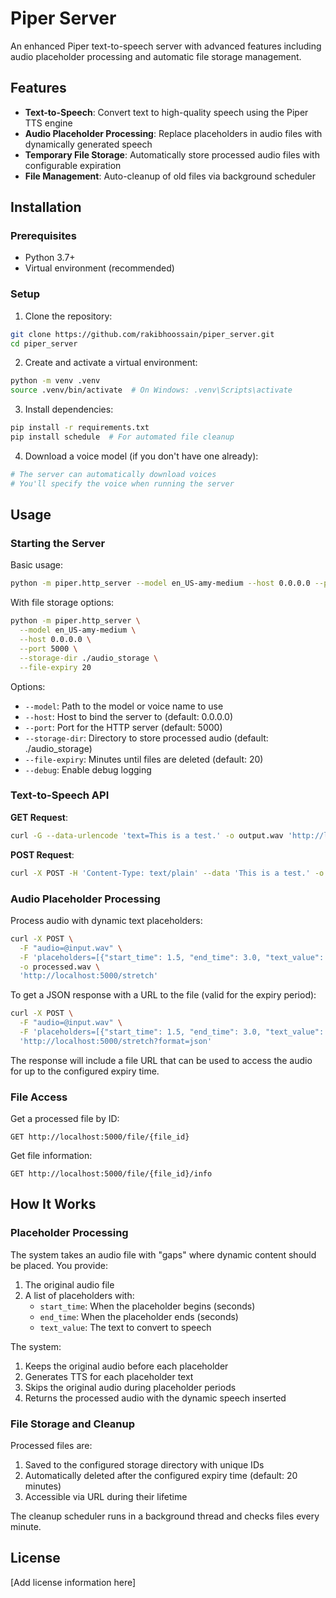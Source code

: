# Piper Server

An enhanced Piper text-to-speech server with advanced features including audio placeholder processing and automatic file storage management.

## Features

- **Text-to-Speech**: Convert text to high-quality speech using the Piper TTS engine
- **Audio Placeholder Processing**: Replace placeholders in audio files with dynamically generated speech
- **Temporary File Storage**: Automatically store processed audio files with configurable expiration
- **File Management**: Auto-cleanup of old files via background scheduler

## Installation

### Prerequisites

- Python 3.7+
- Virtual environment (recommended)

### Setup

1. Clone the repository:
```sh
git clone https://github.com/rakibhoossain/piper_server.git
cd piper_server
```

2. Create and activate a virtual environment:
```sh
python -m venv .venv
source .venv/bin/activate  # On Windows: .venv\Scripts\activate
```

3. Install dependencies:
```sh
pip install -r requirements.txt
pip install schedule  # For automated file cleanup
```

4. Download a voice model (if you don't have one already):
```sh
# The server can automatically download voices
# You'll specify the voice when running the server
```

## Usage

### Starting the Server

Basic usage:
```sh
python -m piper.http_server --model en_US-amy-medium --host 0.0.0.0 --port 5000
```

With file storage options:
```sh
python -m piper.http_server \
  --model en_US-amy-medium \
  --host 0.0.0.0 \
  --port 5000 \
  --storage-dir ./audio_storage \
  --file-expiry 20
```

Options:
- `--model`: Path to the model or voice name to use
- `--host`: Host to bind the server to (default: 0.0.0.0)
- `--port`: Port for the HTTP server (default: 5000)
- `--storage-dir`: Directory to store processed audio (default: ./audio_storage)
- `--file-expiry`: Minutes until files are deleted (default: 20)
- `--debug`: Enable debug logging

### Text-to-Speech API

**GET Request**:
```sh
curl -G --data-urlencode 'text=This is a test.' -o output.wav 'http://localhost:5000'
```

**POST Request**:
```sh
curl -X POST -H 'Content-Type: text/plain' --data 'This is a test.' -o output.wav 'http://localhost:5000'
```

### Audio Placeholder Processing

Process audio with dynamic text placeholders:

```sh
curl -X POST \
  -F "audio=@input.wav" \
  -F 'placeholders=[{"start_time": 1.5, "end_time": 3.0, "text_value": "100 dollars"}]' \
  -o processed.wav \
  'http://localhost:5000/stretch'
```

To get a JSON response with a URL to the file (valid for the expiry period):

```sh
curl -X POST \
  -F "audio=@input.wav" \
  -F 'placeholders=[{"start_time": 1.5, "end_time": 3.0, "text_value": "100 dollars"}]' \
  'http://localhost:5000/stretch?format=json'
```

The response will include a file URL that can be used to access the audio for up to the configured expiry time.

### File Access

Get a processed file by ID:
```
GET http://localhost:5000/file/{file_id}
```

Get file information:
```
GET http://localhost:5000/file/{file_id}/info
```

## How It Works

### Placeholder Processing

The system takes an audio file with "gaps" where dynamic content should be placed. You provide:

1. The original audio file
2. A list of placeholders with:
   - `start_time`: When the placeholder begins (seconds)
   - `end_time`: When the placeholder ends (seconds)
   - `text_value`: The text to convert to speech

The system:
1. Keeps the original audio before each placeholder
2. Generates TTS for each placeholder text
3. Skips the original audio during placeholder periods
4. Returns the processed audio with the dynamic speech inserted

### File Storage and Cleanup

Processed files are:
1. Saved to the configured storage directory with unique IDs
2. Automatically deleted after the configured expiry time (default: 20 minutes)
3. Accessible via URL during their lifetime

The cleanup scheduler runs in a background thread and checks files every minute.

## License

[Add license information here]
